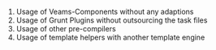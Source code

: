 1. Usage of Veams-Components without any adaptions
2. Usage of Grunt Plugins without outsourcing the task files
3. Usage of other pre-compilers 
4. Usage of template helpers with another template engine